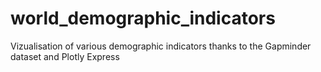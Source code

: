 # world_demographic_indicators
Vizualisation of various demographic indicators thanks to the Gapminder dataset and Plotly Express 
